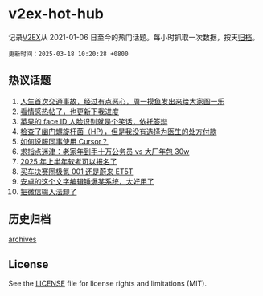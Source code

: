 # v2ex-hot-hub

 记录[V2EX](https://www.v2ex.com/)从 2021-01-06 日至今的热门话题。每小时抓取一次数据，按天[归档](archives)。

`更新时间：2025-03-18 10:20:28 +0800`

## 热议话题

1. [人生首次交通事故，经过有点恶心，周一摸鱼发出来给大家图一乐](https://www.v2ex.com/t/1119012)
1. [看情感热帖了，也更新下我进度](https://www.v2ex.com/t/1118961)
1. [苹果的 face ID 人脸识别就是个笑话，依托答辩](https://www.v2ex.com/t/1119193)
1. [检查了幽门螺旋杆菌（HP），但是我没有选择为医生的处方付款](https://www.v2ex.com/t/1119019)
1. [如何说服同事使用 Cursor？](https://www.v2ex.com/t/1119039)
1. [求指点迷津：老家年到手十万公务员 vs 大厂年包 30w](https://www.v2ex.com/t/1119189)
1. [2025 年上半年软考可以报名了](https://www.v2ex.com/t/1118956)
1. [买车决赛圈极氪 001 还是蔚来 ET5T](https://www.v2ex.com/t/1119046)
1. [安卓的这个文字编辑锤爆某系统，太好用了](https://www.v2ex.com/t/1118980)
1. [把微信输入法卸了](https://www.v2ex.com/t/1119007)

## 历史归档

[archives](archives)

## License

See the [LICENSE](LICENSE) file for license rights and limitations (MIT).
